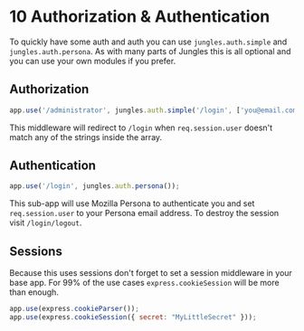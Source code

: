 # 10 Authorization & Authentication

To quickly have some auth and auth you can use `jungles.auth.simple` and `jungles.auth.persona`. As with many parts of Jungles this is all optional and you can use your own modules if you prefer.

## Authorization

```js
app.use('/administrator', jungles.auth.simple('/login', ['you@email.com']));
```

This middleware will redirect to `/login` when `req.session.user` doesn't match any of the strings inside the array.

## Authentication

```js
app.use('/login', jungles.auth.persona());
```

This sub-app will use Mozilla Persona to authenticate you and set `req.session.user` to your Persona email address. To destroy the session visit `/login/logout`.

## Sessions

Because this uses sessions don't forget to set a session middleware in your base app. For 99% of the use cases `express.cookieSession` will be more than enough.

```js
app.use(express.cookieParser());
app.use(express.cookieSession({ secret: "MyLittleSecret" }));
```
